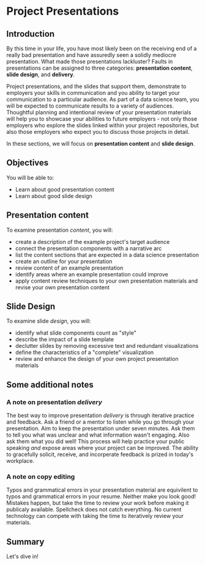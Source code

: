# Project Presentations

## Introduction 

By this time in your life, you have most likely been on the receiving end of a really bad presentation and have assuredly seen a solidly mediocre presentation. What made those presentations lackluster? Faults in presentations can be assigned to three categories: **presentation content**, **slide design**, and **delivery**. 

Project presentations, and the slides that support them, demonstrate to employers your skills in communication and you ability to target your communication to a particular audience. As part of a data science team, you will be expected to communicate results to a variety of audiences. Thoughtful planning and intentional review of your presentation materials will help you to showcase your abilities to future employers - not only those employers who explore the slides linked within your project repositories, but also those employers who expect you to discuss those projects in detail. 

In these sections, we will focus on **presentation content** and **slide design**. 

## Objectives

You will be able to:

- Learn about good presentation content
- Learn about good slide design

##  Presentation content

To examine presentation _content_, you will:

- create a description of the example project's target audience
- connect the presentation components with a narrative arc
- list the content sections that are expected in a data science presentation
- create an outline for your presentation
- review content of an example presentation
- identify areas where an example presentation could improve
- apply content review techniques to your own presentation materials and revise your own presentation content

## Slide Design

To examine slide _design_, you will:

- identify what slide components count as "style"
- describe the impact of a slide template
- declutter slides by removing excessive text and redundant visualizations
- define the characteristics of a "complete" visualization
- review and enhance the design of your own project presentation materials

## Some additional notes

### A note on presentation _delivery_ 
The best way to improve presentation _delivery_ is through iterative practice and feedback. Ask a friend or a mentor to listen while you go through your presentation. Aim to keep the presentation under seven minutes. Ask them to tell you what was unclear and what information wasn't engaging. Also ask them what you did well! This process will help practice your public speaking *and* expose areas where your project can be improved. The ability to gracefully solicit, receive, and incorperate feedback is prized in today's workplace. 

### A note on copy editing
Typos and grammatical errors in your presentation material are equivilent to typos and grammatical errors in your resume. Neither make you look good! Mistakes happen, but take the time to review your work before making it publicaly available. Spellcheck does not catch everything. No current technology can compete with taking the time to iteratively review your materials. 

## Summary

Let's dive in!

